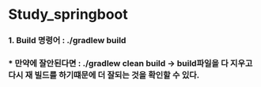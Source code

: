 # Study_springboot


### 1. Build 명령어 : ./gradlew build 

### * 만약에 잘안된다면 : ./gradlew clean build -> build파일을 다 지우고 다시 재 빌드를 하기떄문에 더 잘되는 것을 확인할 수 있다.
